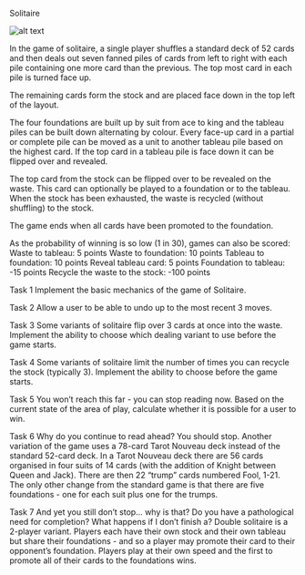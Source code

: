 Solitaire

![alt text](https://upload.wikimedia.org/wikipedia/commons/thumb/5/59/GNOME_Aisleriot_Solitaire_%28cropped%29.png/640px-GNOME_Aisleriot_Solitaire_%28cropped%29.png)

In the game of solitaire, a single player shuffles a standard deck of 52 cards and then deals out seven fanned piles of cards from left to right with each pile containing one more card than the previous. The top most card in each pile is turned face up.

The remaining cards form the stock and are placed face down in the top left of the layout.

The four foundations are built up by suit from ace to king and the tableau piles can be built down alternating by colour. Every face-up card in a partial or complete pile can be moved as a unit to another tableau pile based on the highest card. If the top card in a tableau pile is face down it can be flipped over and revealed.

The top card from the stock can be flipped over to be revealed on the waste. This card can optionally be played to a foundation or to the tableau. When the stock has been exhausted, the waste is recycled (without shuffling) to the stock.

The game ends when all cards have been promoted to the foundation.

As the probability of winning is so low (1 in 30), games can also be scored:
Waste to tableau: 5 points
Waste to foundation: 10 points
Tableau to foundation: 10 points
Reveal tableau card: 5 points
Foundation to tableau: -15 points
Recycle the waste to the stock: -100 points

Task 1
Implement the basic mechanics of the game of Solitaire.

Task 2
Allow a user to be able to undo up to the most recent 3 moves.

Task 3
Some variants of solitaire flip over 3 cards at once into the waste. Implement the ability to choose which dealing variant to use before the game starts.

Task 4
Some variants of solitaire limit the number of times you can recycle the stock (typically 3). Implement the ability to choose before the game starts.

Task 5
You won’t reach this far - you can stop reading now. Based on the current state of the area of play, calculate whether it is possible for a user to win.

Task 6
Why do you continue to read ahead? You should stop. Another variation of the game uses a 78-card Tarot Nouveau deck instead of the standard 52-card deck. In a Tarot Nouveau deck there are 56 cards organised in four suits of 14 cards (with the addition of Knight between Queen and Jack). There are then 22 “trump” cards numbered Fool, 1-21. The only other change from the standard game is that there are five foundations - one for each suit plus one for the trumps.

Task 7
And yet you still don’t stop… why is that? Do you have a pathological need for completion? What happens if I don’t finish a? Double solitaire is a 2-player variant. Players each have their own stock and their own tableau but share their foundations - and so a player may promote their card to their opponent’s foundation. Players play at their own speed and the first to promote all of their cards to the foundations wins.
